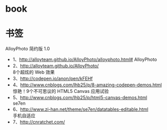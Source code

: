 book
====

书签
===========

AlloyPhoto 简约版 1.0<br/>
* 1、http://alloyteam.github.io/AlloyPhoto/alloyphoto.html# 
AlloyPhoto<br/>
* 2、http://alloyteam.github.io/AlloyPhoto/     
8个超炫的 Web 效果<br/>
* 3、http://codepen.io/anon/pen/kFEHf <br/>
* 4、http://www.cnblogs.com/lhb25/p/8-amazing-codepen-demos.html   
惊艳！9个不可思议的 HTML5 Canvas 应用试验<br/>
* 5、http://www.cnblogs.com/lhb25/p/html5-canvas-demos.html  
se7en<br/>
* 6、http://www.zi-han.net/theme/se7en/datatables-editable.html  
手机自适应<br/>
* 7、http://cnratchet.com/      
